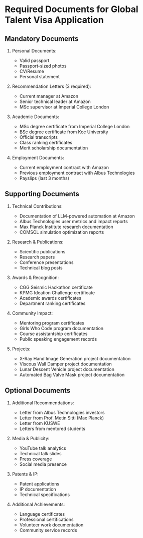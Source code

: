 # Required Documents for Global Talent Visa Application

## Mandatory Documents

1. Personal Documents:
   - Valid passport
   - Passport-sized photos
   - CV/Resume
   - Personal statement

2. Recommendation Letters (3 required):
   - Current manager at Amazon
   - Senior technical leader at Amazon
   - MSc supervisor at Imperial College London

3. Academic Documents:
   - MSc degree certificate from Imperial College London
   - BSc degree certificate from Koc University
   - Official transcripts
   - Class ranking certificates
   - Merit scholarship documentation

4. Employment Documents:
   - Current employment contract with Amazon
   - Previous employment contract with Albus Technologies
   - Payslips (last 3 months)

## Supporting Documents

1. Technical Contributions:
   - Documentation of LLM-powered automation at Amazon
   - Albus Technologies user metrics and impact reports
   - Max Planck Institute research documentation
   - COMSOL simulation optimization reports

2. Research & Publications:
   - Scientific publications
   - Research papers
   - Conference presentations
   - Technical blog posts

3. Awards & Recognition:
   - CGG Seismic Hackathon certificate
   - KPMG Ideation Challenge certificate
   - Academic awards certificates
   - Department ranking certificates

4. Community Impact:
   - Mentoring program certificates
   - Girls Who Code program documentation
   - Course assistantship certificates
   - Public speaking engagement records

5. Projects:
   - X-Ray Hand Image Generation project documentation
   - Viscous Wall Damper project documentation
   - Lunar Descent Vehicle project documentation
   - Automated Bag Valve Mask project documentation

## Optional Documents

1. Additional Recommendations:
   - Letter from Albus Technologies investors
   - Letter from Prof. Metin Sitti (Max Planck)
   - Letter from KUSWE
   - Letters from mentored students

2. Media & Publicity:
   - YouTube talk analytics
   - Technical talk slides
   - Press coverage
   - Social media presence

3. Patents & IP:
   - Patent applications
   - IP documentation
   - Technical specifications

4. Additional Achievements:
   - Language certificates
   - Professional certifications
   - Volunteer work documentation
   - Community service records 